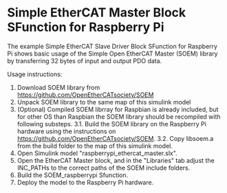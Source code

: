 # Simple EtherCAT Master Block SFunction for Raspberry Pi
The example Simple EtherCAT Slave Driver Block SFunction for Raspberry Pi shows basic usage of the Simple Open EtherCAT Master (SOEM) library by transferring 32 bytes of input and output PDO data.

Usage instructions:
1. Download SOEM library from https://github.com/OpenEtherCATsociety/SOEM
2. Unpack SOEM library to the same map of this simulink model
3. (Optional) Compiled SOEM librray for Raspbian is already included, but for other OS than Raspbian the SOEM library should be recompiled with following substeps.
	3.1. Build the SOEM library on the Raspberry Pi hardware using the instructions on https://github.com/OpenEtherCATsociety/SOEM. 
        3.2. Copy libsoem.a from the build folder to the map of this simulink model.
3. Open Simulink model "raspberrypi_ethercat_master.slx".
4. Open the EtherCAT Master block, and in the "Libraries" tab adjust the INC_PATHs to the correct paths of the SOEM include folders.
5. Build the SOEM_raspberrypi Sfunction.
6. Deploy the model to the Raspberry Pi hardware.
